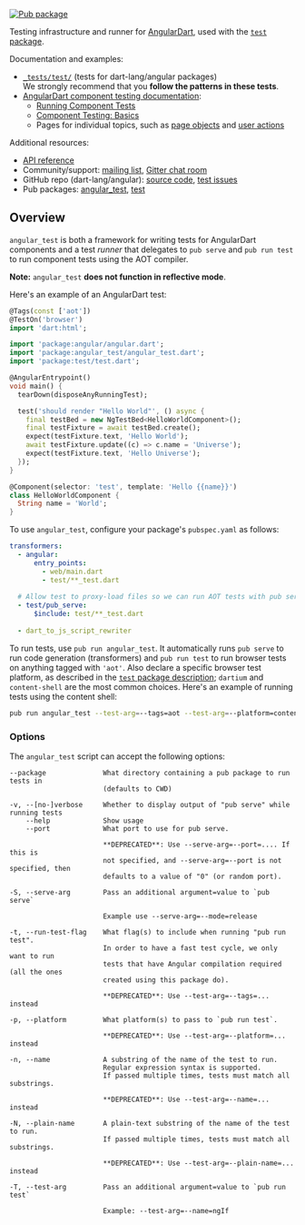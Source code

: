 [![Pub package](https://img.shields.io/pub/v/angular_test.svg)][pub_angular_test]

Testing infrastructure and runner for [AngularDart][webdev_angular],
used with the [`test` package][pub_test].

Documentation and examples:

* [`_tests/test/`][test_folder] (tests for dart-lang/angular packages)
  <br>
  We strongly recommend that you **follow the patterns in these tests**.
* [AngularDart component testing documentation][webdev_testing]:
  * [Running Component Tests](https://webdev.dartlang.org/angular/guide/testing/component/running-tests)
  * [Component Testing: Basics](https://webdev.dartlang.org/angular/guide/testing/component/basics)
  * Pages for individual topics, such as
    [page objects](https://webdev.dartlang.org/angular/guide/testing/component/page-objects)
    and
    [user actions](https://webdev.dartlang.org/angular/guide/testing/component/simulating-user-action)

[pub_angular_test]: https://pub.dartlang.org/packages/angular_test
[pub_test]: https://pub.dartlang.org/packages/test
[test_folder]: https://github.com/dart-lang/angular/tree/master/_tests/test
[webdev_angular]: https://webdev.dartlang.org/angular
[webdev_testing]: https://webdev.dartlang.org/angular/guide/testing/component

Additional resources:

* [API reference][dartdoc]
* Community/support:
  [mailing list][],
  [Gitter chat room][]
* GitHub repo (dart-lang/angular):
  [source code](https://github.com/dart-lang/angular),
  [test issues][]
* Pub packages: [angular_test][pub_angular_test], [test][pub_test]

[dartdoc]: https://www.dartdocs.org/documentation/angular_test/latest
[Gitter chat room]: https://gitter.im/dart-lang/angular
[mailing list]: https://groups.google.com/a/dartlang.org/forum/#!forum/web
[test issues]: https://github.com/dart-lang/angular/issues?q=is%3Aopen+is%3Aissue+label%3A%22package%3A+angular_test%22
[source code]: https://github.com/dart-lang/angular


## Overview

`angular_test` is both a framework for writing tests for AngularDart components
and a test _runner_ that delegates to `pub serve` and `pub run test` to run
component tests using the AOT compiler.

**Note:** `angular_test` **does not function in reflective mode**.

Here's an example of an AngularDart test:

```dart
@Tags(const ['aot'])
@TestOn('browser')
import 'dart:html';

import 'package:angular/angular.dart';
import 'package:angular_test/angular_test.dart';
import 'package:test/test.dart';

@AngularEntrypoint()
void main() {
  tearDown(disposeAnyRunningTest);

  test('should render "Hello World"', () async {
    final testBed = new NgTestBed<HelloWorldComponent>();
    final testFixture = await testBed.create();
    expect(testFixture.text, 'Hello World');
    await testFixture.update((c) => c.name = 'Universe');
    expect(testFixture.text, 'Hello Universe');
  });
}

@Component(selector: 'test', template: 'Hello {{name}}')
class HelloWorldComponent {
  String name = 'World';
}
```

To use `angular_test`, configure your package's `pubspec.yaml` as follows:

```yaml
transformers:
  - angular:
      entry_points:
        - web/main.dart
        - test/**_test.dart
        
  # Allow test to proxy-load files so we can run AOT tests with pub serve.
  - test/pub_serve:
      $include: test/**_test.dart
      
  - dart_to_js_script_rewriter
```

To run tests, use `pub run angular_test`. It automatically runs `pub serve` to
run code generation (transformers) and `pub run test` to run browser tests on
anything tagged with `'aot'`. Also declare a specific browser test platform,
as described in the [`test` package description][pub_test];
`dartium` and `content-shell` are the most common choices. Here's an example
of running tests using the content shell:

```sh
pub run angular_test --test-arg=--tags=aot --test-arg=--platform=content-shell
```

### Options

The `angular_test` script can accept the following options:

```
--package              What directory containing a pub package to run tests in
                       (defaults to CWD)

-v, --[no-]verbose     Whether to display output of "pub serve" while running tests
    --help             Show usage
    --port             What port to use for pub serve.

                       **DEPRECATED**: Use --serve-arg=--port=.... If this is
                       not specified, and --serve-arg=--port is not specified, then
                       defaults to a value of "0" (or random port).

-S, --serve-arg        Pass an additional argument=value to `pub serve`

                       Example use --serve-arg=--mode=release

-t, --run-test-flag    What flag(s) to include when running "pub run test".
                       In order to have a fast test cycle, we only want to run
                       tests that have Angular compilation required (all the ones
                       created using this package do).

                       **DEPRECATED**: Use --test-arg=--tags=... instead

-p, --platform         What platform(s) to pass to `pub run test`.

                       **DEPRECATED**: Use --test-arg=--platform=... instead

-n, --name             A substring of the name of the test to run.
                       Regular expression syntax is supported.
                       If passed multiple times, tests must match all substrings.

                       **DEPRECATED**: Use --test-arg=--name=... instead

-N, --plain-name       A plain-text substring of the name of the test to run.
                       If passed multiple times, tests must match all substrings.

                       **DEPRECATED**: Use --test-arg=--plain-name=... instead

-T, --test-arg         Pass an additional argument=value to `pub run test`

                       Example: --test-arg=--name=ngIf
```
